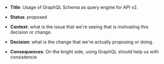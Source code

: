 * **Title**: Usage of GraphQL Schema as query engine for API v2.

* **Status**: proposed

* **Context**: what is the issue that we're seeing that is motivating this decision or change.

* **Decision**: what is the change that we're actually proposing or doing.

* **Consequences**: On the bright side, using GraphQL should help us with consistencie 
